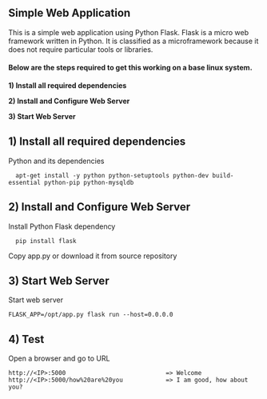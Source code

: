 ## Simple Web Application
This is a simple web application using Python Flask. Flask is a micro web framework written in Python. It is classified as a microframework because it does not require particular tools or libraries.

#### Below are the steps required to get this working on a base linux system.
**1) Install all required dependencies**

**2) Install and Configure Web Server** 

**3) Start Web Server**


## 1)  Install all required dependencies
   Python and its dependencies
   
      apt-get install -y python python-setuptools python-dev build-essential python-pip python-mysqldb

## 2)  Install and Configure Web Server
Install Python Flask dependency

      pip install flask
      
Copy app.py or download it from source repository

## 3) Start Web Server
Start web server

    FLASK_APP=/opt/app.py flask run --host=0.0.0.0

## 4) Test
Open a browser and go to URL

    http://<IP>:5000                            => Welcome
    http://<IP>:5000/how%20are%20you            => I am good, how about you?

